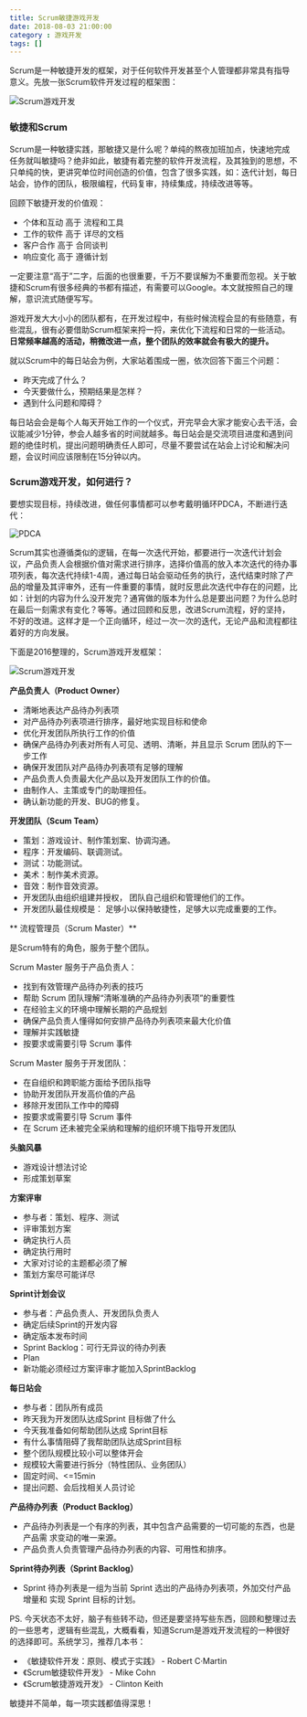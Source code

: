 ```yaml
---
title: Scrum敏捷游戏开发
date: 2018-08-03 21:00:00
category : 游戏开发
tags: []
---
```


Scrum是一种敏捷开发的框架，对于任何软件开发甚至个人管理都非常具有指导意义。先放一张Scrum软件开发过程的框架图：

![Scrum游戏开发](../images/scrum-gamedev2.png)

### 敏捷和Scrum

Scrum是一种敏捷实践，那敏捷又是什么呢？单纯的熬夜加班加点，快速地完成任务就叫敏捷吗？绝非如此，敏捷有着完整的软件开发流程，及其独到的思想，不只单纯的快，更讲究单位时间创造的价值，包含了很多实践，如：迭代计划，每日站会，协作的团队，极限编程，代码复审，持续集成，持续改进等等。

<!--more-->

回顾下敏捷开发的价值观：

- 个体和互动  高于 流程和工具
- 工作的软件  高于 详尽的文档
- 客户合作  高于 合同谈判
- 响应变化  高于 遵循计划

一定要注意“高于”二字，后面的也很重要，千万不要误解为不重要而忽视。关于敏捷和Scrum有很多经典的书都有描述，有需要可以Google。本文就按照自己的理解，意识流式随便写写。

游戏开发大大小小的团队都有，在开发过程中，有些时候流程会显的有些随意，有些混乱，很有必要借助Scrum框架来捋一捋，来优化下流程和日常的一些活动。**日常频率越高的活动，稍微改进一点，整个团队的效率就会有极大的提升。**

就以Scrum中的每日站会为例，大家站着围成一圈，依次回答下面三个问题：
 - 昨天完成了什么？
 - 今天要做什么，预期结果是怎样？
 - 遇到什么问题和障碍？

每日站会会是每个人每天开始工作的一个仪式，开完早会大家才能安心去干活，会议能减少1分钟，参会人越多省的时间就越多。每日站会是交流项目进度和遇到问题的绝佳时机，提出问题明确责任人即可，尽量不要尝试在站会上讨论和解决问题，会议时间应该限制在15分钟以内。


### Scrum游戏开发，如何进行？

要想实现目标，持续改进，做任何事情都可以参考戴明循环PDCA，不断进行迭代：

![PDCA](../images/pdca.png)

Scrum其实也遵循类似的逻辑，在每一次迭代开始，都要进行一次迭代计划会议，产品负责人会根据价值对需求进行排序，选择价值高的放入本次迭代的待办事项列表，每次迭代持续1-4周，通过每日站会驱动任务的执行，迭代结束时除了产品的增量及其评审外，还有一件重要的事情，就时反思此次迭代中存在的问题，比如：计划的内容为什么没开发完？通宵做的版本为什么总是要出问题？为什么总时在最后一刻需求有变化？等等。通过回顾和反思，改进Scrum流程，好的坚持，不好的改进。这样才是一个正向循环，经过一次一次的迭代，无论产品和流程都往着好的方向发展。

下面是2016整理的，Scrum游戏开发框架：

![Scrum游戏开发](../images/scrum-gamedev.png)


**产品负责人（Product Owner）**

- 清晰地表达产品待办列表项
- 对产品待办列表项进行排序，最好地实现目标和使命
- 优化开发团队所执行工作的价值
- 确保产品待办列表对所有人可见、透明、清晰，并且显示 Scrum 团队的下一步工作
- 确保开发团队对产品待办列表项有足够的理解
- 产品负责人负责最大化产品以及开发团队工作的价值。
- 由制作人、主策或专门的助理担任。
- 确认新功能的开发、BUG的修复。

**开发团队（Scum Team）**

- 策划：游戏设计、制作策划案、协调沟通。
- 程序：开发编码、联调测试。
- 测试：功能测试。
- 美术：制作美术资源。
- 音效：制作音效资源。
- 开发团队由组织组建并授权， 团队自己组织和管理他们的工作。
- 开发团队最佳规模是： 足够小以保持敏捷性，足够大以完成重要的工作。


** 流程管理员（Scrum Master）**

是Scrum特有的角色，服务于整个团队。

Scrum Master 服务于产品负责人：
- 找到有效管理产品待办列表的技巧
- 帮助 Scrum 团队理解“清晰准确的产品待办列表项”的重要性
- 在经验主义的环境中理解长期的产品规划
- 确保产品负责人懂得如何安排产品待办列表项来最大化价值
- 理解并实践敏捷
- 按要求或需要引导 Scrum 事件

Scrum Master 服务于开发团队：
- 在自组织和跨职能方面给予团队指导
- 协助开发团队开发高价值的产品
- 移除开发团队工作中的障碍
- 按要求或需要引导 Scrum 事件
- 在 Scrum 还未被完全采纳和理解的组织环境下指导开发团队

**头脑风暴**

- 游戏设计想法讨论
- 形成策划草案

**方案评审**
- 参与者：策划、程序、测试
- 评审策划方案
- 确定执行人员
- 确定执行用时
- 大家对讨论的主题都必须了解
- 策划方案尽可能详尽

**Sprint计划会议**
- 参与者：产品负责人、开发团队负责人
- 确定后续Sprint的开发内容
- 确定版本发布时间
- Sprint Backlog：可行无异议的待办列表
- Plan
- 新功能必须经过方案评审才能加入SprintBacklog

**每日站会**
- 参与者：团队所有成员　
- 昨天我为开发团队达成Sprint 目标做了什么
- 今天我准备如何帮助团队达成 Sprint目标
- 有什么事情阻碍了我帮助团队达成Sprint目标
- 整个团队规模比较小可以整体开会
- 规模较大需要进行拆分（特性团队、业务团队）
- 固定时间、<=15min
- 提出问题、会后找相关人员讨论

**产品待办列表（Product Backlog）**

- 产品待办列表是一个有序的列表，其中包含产品需要的一切可能的东西，也是产品需
求变动的唯一来源。
- 产品负责人负责管理产品待办列表的内容、可用性和排序。

**Sprint待办列表（Sprint Backlog）**

- Sprint 待办列表是一组为当前 Sprint 选出的产品待办列表项，外加交付产品增量和
实现 Sprint 目标的计划。


PS. 今天状态不太好，脑子有些转不动，但还是要坚持写些东西，回顾和整理过去的一些思考，逻辑有些混乱，大概看看，知道Scrum是游戏开发流程的一种很好的选择即可。系统学习，推荐几本书：

- 《敏捷软件开发：原则、模式于实践》 - Robert C·Martin
- 《Scrum敏捷软件开发》 - Mike Cohn
- 《Scrum敏捷游戏开发》 - Clinton Keith

敏捷并不简单，每一项实践都值得深思！

